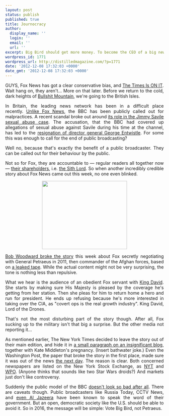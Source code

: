```yaml
---
layout: post
status: publish
published: true
title: Journocracy
author:
  display_name: ''
  login: ''
  email: ''
  url: ''
excerpt: Big Bird should get more money. To become the CEO of a big news organization.
wordpress_id: 1771
wordpress_url: http://distilledmagazine.com/?p=1771
date: '2012-12-08 17:32:03 +0000'
date_gmt: '2012-12-08 17:32:03 +0000'
---
```

<p style="text-align: justify;">GUYS, Fox News has got a clear conservative bias, and <a href="http://distilledmagazine.com/wp-content/uploads/2012/12/NYTOnIt" target="_blank">The Times Is ON IT</a>. Wait hang on, they aren't... More on that later. Before we return to the cold, dark heights of <a href="http://distilledmagazine.com/wp-content/uploads/2012/12/watch?v=QIrAEp8-Ft0" target="_blank">Bullshit Mountain</a>, we're going to the British Isles.</p>
<p style="text-align: justify;">In Britain, the leading news network has been in a difficult place recently. <a href="http://distilledmagazine.com/wp-content/uploads/2012/12/cable-news-ratings-november_n_2205087.html" target="_blank">Unlike Fox News</a>, the BBC has been publicly called out for malpractices. A recent scandal broke out around <a href="http://distilledmagazine.com/wp-content/uploads/2012/12/Jimmy_Savile_sexual_abuse_scandal#BBC_comments_and_investigations" target="_blank">its role in the Jimmy Savile sexual abuse case</a>. The accusation, that the BBC had covered up allegations of sexual abuse against Savile during his time at the channel, has led to the <a href="http://distilledmagazine.com/wp-content/uploads/2012/12/bbc-crisis-george-entwistle-resigns" target="_blank">resignation of director general George Entwistle</a>. For some this was enough to call for the end of public broadcasting?</p>
<p style="text-align: justify;">Well no, because that's exactly the benefit of a public broadcaster. They can be called out for their behaviour by the public.</p>
<p style="text-align: justify;">Not so for Fox, they are accountable to — regular readers all together now — <a href="http://distilledmagazine.com/individualism-is-bad-for-business/" target="_blank">their shareholders</a>, i.e. <a href="http://distilledmagazine.com/wp-content/uploads/2012/12/0.jpg" target="_blank">the Sith Lord</a>. So when another incredibly credible story about Fox News came out this week, no one even blinked.</p>
<p style="text-align: justify;"><!--column--></p>
<p style="text-align: center;"><a href="http://distilledmagazine.com/wp-content/uploads/2012/12/Picture-5.png"><img class="aligncenter  wp-image-1815" title="Picture 5" alt="" src="http://distilledmagazine.com/wp-content/uploads/2012/12/Picture-5-300x240.png" width="270" height="216" /></a></p>
<p style="text-align: justify;"><a href="http://distilledmagazine.com/wp-content/uploads/2012/12/35623699_1_roger-ailes-david-h-petraeus-fox-news" target="_blank">Bob Woodward broke the story</a> this week about Fox secretly negotiating with General Petraeus in 2011, then commander of the Afghan forces, based on <a href="http://distilledmagazine.com/wp-content/uploads/2012/12/c0aa0c72-3d6d-11e2-a2d9-822f58ac9fd5_video.html" target="_blank">a leaked tape</a>. While the actual content might not be very surprising, the tone is nothing less than repulsive.</p>
<p style="text-align: justify;">What we hear is the audience of an obedient Fox servant with <a href="http://distilledmagazine.com/wp-content/uploads/2012/12/Petraeus#cite_ref-autogenerated1_59-1" target="_blank">King David</a>. She starts by making sure His Majesty is pleased by the coverage he's getting from her station. Then she pleas for him to return home a hero and run for president. He ends up refusing because he's more interested in taking over the CIA, as "covert ops is the real growth industry". King David, Lord of the Drones.</p>
<p style="text-align: justify;"><!--column--></p>
<p style="text-align: justify;">That's not the most disturbing part of the story though. After all, Fox sucking up to the military isn't that big a surprise. But the other media not reporting it...</p>
<p style="text-align: justify;">As mentioned earlier, The New York Times decided to leave the story out of their main edition, and hide it in <a href="http://distilledmagazine.com/individualism-is-bad-for-business/" target="_blank">a small paragraph on an insignificant blog</a>, together with Kate Middleton's pregnancy. (Insert bathwater joke.) Even the Washington Post, the paper that broke the story in the first place, made sure it was out of the news <a href="http://distilledmagazine.com/wp-content/uploads/2012/12/todays-front-page-december-5-2012" target="_blank">the next day</a>. The reason is clear. Both concerned newspapers are listed on the New York Stock Exchange, as <a href="http://distilledmagazine.com/wp-content/uploads/2012/12/chart" target="_blank">NYT</a> and <a href="http://distilledmagazine.com/wp-content/uploads/2012/12/chart1" target="_blank">WPO</a>. (Anyone thinks that sounds like two Star Wars droids?) And markets just don't like controversy.</p>
<p style="text-align: justify;">Suddenly the public model of the BBC <a href="http://distilledmagazine.com/wp-content/uploads/2012/12/watch?v=vJIjTviLLTs" target="_blank">doesn't look so bad after all</a>. There are caveats though. Public broadcasters like Russia Today, CCTV News, and <a href="http://distilledmagazine.com/wp-content/uploads/2012/12/wikileaks-cables-al-jazeera-qatari-foreign-policy" target="_blank">even Al Jazeera</a> have been known to speak the word of their government. But an open, democratic society like the U.S. should be able to avoid it. So in 2016, the message will be simple: Vote Big Bird, not Petraeus.</p>
<p><!--column--></p>
<p><!--column--></p>
